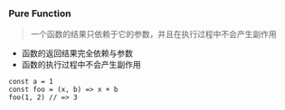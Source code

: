 ### Pure Function

> 一个函数的结果只依赖于它的参数，并且在执行过程中不会产生副作用

- 函数的返回结果完全依赖与参数
- 函数的执行过程中不会产生副作用

```
const a = 1
const foo = (x, b) => x + b
foo(1, 2) // => 3
```


